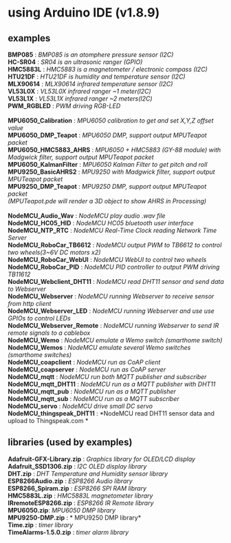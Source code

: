 # using Arduino IDE (v1.8.9)

## examples
**BMP085** : *BMP085 is an atomphere pressure sensor (I2C)*<br />
**HC-SR04** : *SR04 is an ultrasonic ranger (GPIO)*<br />
**HMC5883L** : *HMC5883 is a magnetometer / electronic compass (I2C)*<br />
**HTU21DF** : *HTU21DF is humidity and temperature sensor (I2C)*<br />
**MLX90614** : *MLX90614 infrared temperature sensor (I2C)*<br />
**VL53L0X** : *VL53L0X infrared ranger ~1 meter(I2C)*<br />
**VL53L1X** : *VL53L1X infrared ranger ~2 meters(I2C)*<br />
**PWM_RGBLED** : *PWM driving RGB-LED*<br />
</br>
**MPU6050_Calibration** : *MPU6050 calibration to get and set X,Y,Z offset value*<br />
**MPU6050_DMP_Teapot** : *MPU6050 DMP, support output MPUTeapot packet*<br />
**MPU6050_HMC5883_AHRS** : *MPU6050 + HMC5883 (GY-88 module) with Madgwick filter, support output MPUTeapot packet*<br />
**MPU6050_KalmanFilter** : *MPU6050 Kalman Filter to get pitch and roll*<br />
**MPU9250_BasicAHRS2** : *MPU9250 with Madgwick filter, support output MPUTeapot packet*<br />
**MPU9250_DMP_Teapot** : *MPU9250 DMP, support output MPUTeapot packet*<br />
*(MPUTeapot.pde will render a 3D object to show AHRS in Processing)*<br />
</br>
**NodeMCU_Audio_Wav** : *NodeMCU play audio .wav file*<br />
**NodeMCU_HC05_HID** : *NodeMCU HC05 bluetooth user interface*<br />
**NodeMCU_NTP_RTC** : *NodeMCU Real-Time Clock reading Network Time Server*<br />
**NodeMCU_RoboCar_TB6612** : *NodeMCU output PWM to TB6612 to control two wheels(3~6V DC motors x2)*<br />
**NodeMCU_RoboCar_WebUI** : *NodeMCU WebUI to control two wheels*<br />
**NodeMCU_RoboCar_PID** : *NodeMCU PID controller to output PWM driving TB11612*<br />
**NodeMCU_Webclient_DHT11** : *NodeMCU read DHT11 sensor and send data to Webserver*<br />
**NodeMCU_Webserver** : *NodeMCU running Webserver to receive sensor from http client*<br />
**NodeMCU_Webserver_LED** : *NodeMCU running Webserver and use use GPIOs to control LEDs*<br />
**NodeMCU_Webserver_Remote** : *NodeMCU running Webserver to send IR remote signals to a cablebox*<br />
**NodeMCU_Wemo** : *NodeMCU emulate a Wemo switch (smarthome switch)*<br />
**NodeMCU_Wemos** : *NodeMCU emulate several Wemo switches (smarthome switches)*<br />
**NodeMCU_coapclient** : *NodeMCU run as CoAP client*<br />
**NodeMCU_coapserver** : *NodeMCU run as CoAP server*<br />
**NodeMCU_mqtt** : *NodeMCU run both MQTT publisher and subscriber*<br />
**NodeMCU_mqtt_DHT11** : *NodeMCU run as a MQTT publisher with DHT11*<br />
**NodeMCU_mqtt_pub** : *NodeMCU run as a MQTT publisher*<br />
**NodeMCU_mqtt_sub** : *NodeMCU run as a MQTT subscriber*<br />
**NodeMCU_servo** : *NodeMCU drive small DC servo*<br />
**NodeMCU_thingspeak_DHT11** : *NodeMCU read DHT11 sensor data and upload to Thingspeak.com *<br />

## libraries (used by examples)
**Adafruit-GFX-Library.zip** : *Graphics library for OLED/LCD display*<br />
**Adafruit_SSD1306.zip** : *I2C OLED display library*<br />
**DHT.zip** : *DHT Temperature and Humidity sensor library*<br />
**ESP8266Audio.zip** : *ESP8266 Audio library*<br />
**ESP8266_Spiram.zip** : *ESP8266 SPI RAM library*<br />
**HMC5883L.zip** : *HMC5883L magnetometer library*<br />
**IRremoteESP8266.zip** : *ESP8266 IR Remote library*<br />
**MPU6050.zip**: *MPU6050 DMP library*<br />
**MPU9250-DMP.zip** : * MPU9250 DMP library*<br />
**Time.zip** : *timer library*<br />
**TimeAlarms-1.5.0.zip** : *timer alarm library*<br />
